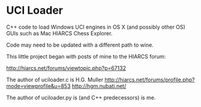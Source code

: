 UCI Loader
==========

C++ code to load Windows UCI engines in OS X (and possibly other OS) GUIs such as Mac HIARCS Chess Explorer.

Code may need to be updated with a different path to wine.

This little project began with posts of mine to the HIARCS forum:

http://hiarcs.net/forums/viewtopic.php?p=67132

The author of uciloader.c is H.G. Muller
http://hiarcs.net/forums/profile.php?mode=viewprofile&u=853
http://hgm.nubati.net/

The author of uciloader.py is (and C++ predecessors) is me.
